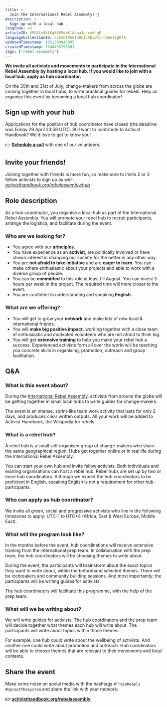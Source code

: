 ```yaml
---
title: >
  Join the International Rebel Assembly! 🦋
description: >
  Sign up with a local hub
langCode: en
articleID: KMSAlx96fKq88EMqHKlAbna2p-cvW-gP
languageCollectionID: csAsbf956IQDL1J5DyV3j-nSGEIZgRtA
updatedTimestamp: 1651308847995
createdTimestamp: 1648455790501
tags: ["rebel-assembly"]
---
```


**We invite all activists and movements to participate in the International Rebel Assembly by hosting a local hub. If you would like to join with a local hub, apply as hub coordinator.**

On the 30th and 31st of July, change-makers from across the globe are coming together in local hubs, to write practical guides for rebels. Help us organise this event by becoming a local hub coordinator!

## Sign up with your hub

Applications for the position of hub coordinator have closed (the deadline was Friday 29 April 23:59 UTC). Still want to contribute to Activist Handbook? We'd love to get to know you!

👉 [**Schedule a call**](https://calendly.com/activisthandbook/contribute) with one of our volunteers.

## Invite your friends!

Joining together with friends is more fun, so make sure to invite 2 or 3 fellow activists to sign up as well:  
[_activisthandbook.org/rebelassembly/hub_](/rebelassembly/hub)

<div></div>

## Role description

As a hub coordinator, you organise a local hub as part of the International Rebel Assembly. You will promote your rebel hub to recruit participants, arrange the logistics, and facilitate during the event.

### **Who are we looking for?**

-   You agree with our [**principles**](/about/principles).
-   You have experience as an **activist**, are politically involved or have shown interest in changing our society for the better in any other way.
-   You are **not afraid to take initiative** and are **eager to learn**. You can make others enthusiastic about your projects and able to work with a diverse group of people.
-   You can be **committed** to this role at least till August. You can invest 3 hours per week in the project. The required time will more closer to the event.
-   You are confident in understanding and speaking **English**.

### **What are we offering?**

-   You will get to grow your **network** and make lots of new local & international friends.
-   You will **make big positive impact,** working together with a close team of enthusiastic and motivated volunteers who are not afraid to think big.
-   You will get **extensive training** to help you make your rebel hub a success. Experienced activists form all over the world will be teaching you concrete skills in organising, promotion, outreach and group facilitation.

## Q&A

### What is this event about?

During the [International Rebel Assembly](/rebelassembly), activists from around the globe will be getting together in small local hubs to write guides for change-makers.

The event is an intense, sprint-like team work activity that lasts for only 2 days, and produces clear written outputs. All your work will be added to Activist Handbook, the Wikipedia for rebels.

### What is a rebel hub?

A rebel hub is a small self organised group of change-makers who share the same geographical region. Hubs get together online or in real life during the International Rebel Assembly.

You can start your own hub and invite fellow activists. Both individuals and existing organisations can host a rebel hub. Rebel hubs are set up by two or more hub coordinators. Although we expect the hub coordinators to be proficient in English, speaking English is not a requirement for other hub participants.

### **Who can apply as hub coordinator?**

We invite all green, social and progressive activists who live in the following timezones to apply: UTC-1 to UTC+4 (Africa, East & West Europe, Middle East).

### **What will the program look like?**

In the months before the event, hub coordinations will receive extensive training from the international prep team. In collaboration with the prep team, the hub coordinators will be choosing themes to write about.

During the event, the participants will brainstorm about the exact topics they want to write about, within the beforehand selected themes. There will be icebreakers and community building sessions. And most importantly: the participants will be writing guides for activists.

The hub coordinators will facilitate this programme, with the help of the prep team.

### What will we be writing about?

We will write guides for activists. The hub coordinators and the prep team will decide together what themes each hub will write about. The participants will write about topics within those themes.

For example, one hub could write about the wellbeing of activists. And another one could write about promotion and outreach. Hub coordinators will be able to choose themes that are relevant to their movements and local contexts.

## **Share the event**

Make some noise on social media with the hashtags `#TrainRebels` `#UprootTheSystem` and share the link with your network:

**👉** [**activisthandbook.org/rebelassembly**](/rebelassembly)

<div></div>